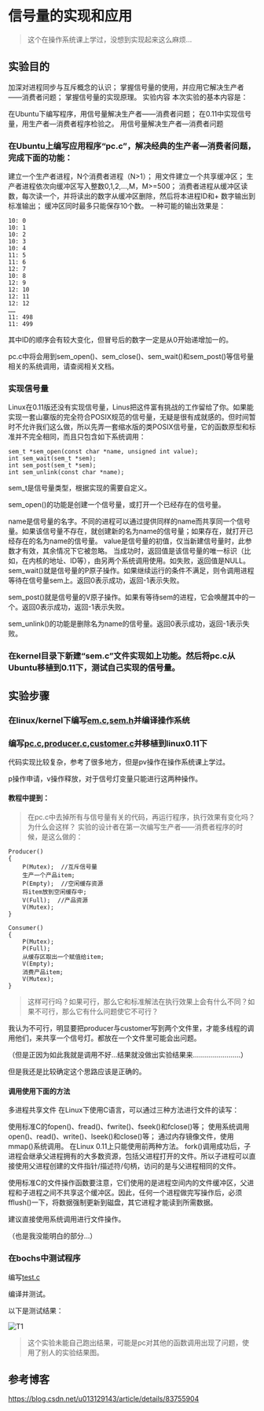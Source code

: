# 信号量的实现和应用

> 这个在操作系统课上学过，没想到实现起来这么麻烦…

## 实验目的
加深对进程同步与互斥概念的认识；
掌握信号量的使用，并应用它解决生产者——消费者问题；
掌握信号量的实现原理。
实验内容
本次实验的基本内容是：

在Ubuntu下编写程序，用信号量解决生产者——消费者问题；
在0.11中实现信号量，用生产者—消费者程序检验之。
用信号量解决生产者—消费者问题
### 在Ubuntu上编写应用程序“pc.c”，解决经典的生产者—消费者问题，完成下面的功能：

建立一个生产者进程，N个消费者进程（N>1）；
用文件建立一个共享缓冲区；
生产者进程依次向缓冲区写入整数0,1,2,...,M，M>=500；
消费者进程从缓冲区读数，每次读一个，并将读出的数字从缓冲区删除，然后将本进程ID和+ 数字输出到标准输出；
缓冲区同时最多只能保存10个数。
一种可能的输出效果是：
```
10: 0
10: 1
10: 2
10: 3
10: 4
11: 5
11: 6
12: 7
10: 8
12: 9
12: 10
12: 11
12: 12
……
11: 498
11: 499
```

其中ID的顺序会有较大变化，但冒号后的数字一定是从0开始递增加一的。

pc.c中将会用到sem_open()、sem_close()、sem_wait()和sem_post()等信号量相关的系统调用，请查阅相关文档。

### 实现信号量
Linux在0.11版还没有实现信号量，Linus把这件富有挑战的工作留给了你。如果能实现一套山寨版的完全符合POSIX规范的信号量，无疑是很有成就感的。但时间暂时不允许我们这么做，所以先弄一套缩水版的类POSIX信号量，它的函数原型和标准并不完全相同，而且只包含如下系统调用：
```
sem_t *sem_open(const char *name, unsigned int value);
int sem_wait(sem_t *sem);
int sem_post(sem_t *sem);
int sem_unlink(const char *name);
```
sem_t是信号量类型，根据实现的需要自定义。

sem_open()的功能是创建一个信号量，或打开一个已经存在的信号量。

name是信号量的名字。不同的进程可以通过提供同样的name而共享同一个信号量。如果该信号量不存在，就创建新的名为name的信号量；如果存在，就打开已经存在的名为name的信号量。 value是信号量的初值，仅当新建信号量时，此参数才有效，其余情况下它被忽略。 当成功时，返回值是该信号量的唯一标识（比如，在内核的地址、ID等），由另两个系统调用使用。如失败，返回值是NULL。 sem_wait()就是信号量的P原子操作。如果继续运行的条件不满足，则令调用进程等待在信号量sem上。返回0表示成功，返回-1表示失败。

sem_post()就是信号量的V原子操作。如果有等待sem的进程，它会唤醒其中的一个。返回0表示成功，返回-1表示失败。

sem_unlink()的功能是删除名为name的信号量。返回0表示成功，返回-1表示失败。

### 在kernel目录下新建“sem.c”文件实现如上功能。然后将pc.c从Ubuntu移植到0.11下，测试自己实现的信号量。

## 实验步骤

### 在linux/kernel下编写[em.c](https://github.com/KXTV587/HIT-OSLAB/tree/master/%E7%94%A8%E5%88%B0%E7%9A%84%E5%9B%BE%E7%89%87/%E5%AE%9E%E9%AA%8C5/sem.c),[sem.h](https://github.com/KXTV587/HIT-OSLAB/tree/master/%E7%94%A8%E5%88%B0%E7%9A%84%E5%9B%BE%E7%89%87/%E5%AE%9E%E9%AA%8C5/sem.h)并编译操作系统

### 编写[pc.c](https://github.com/KXTV587/HIT-OSLAB/tree/master/%E7%94%A8%E5%88%B0%E7%9A%84%E5%9B%BE%E7%89%87/%E5%AE%9E%E9%AA%8C5/pc.c),[producer.c](https://github.com/KXTV587/HIT-OSLAB/tree/master/%E7%94%A8%E5%88%B0%E7%9A%84%E5%9B%BE%E7%89%87/%E5%AE%9E%E9%AA%8C5/producer.c),[customer.c](https://github.com/KXTV587/HIT-OSLAB/tree/master/%E7%94%A8%E5%88%B0%E7%9A%84%E5%9B%BE%E7%89%87/%E5%AE%9E%E9%AA%8C5/customer.c)并移植到linux0.11下

代码实现比较复杂，参考了很多地方，但是pv操作在操作系统课上学过。

p操作申请，v操作释放，对于信号灯变量只能进行这两种操作。

#### 教程中提到：

> 在pc.c中去掉所有与信号量有关的代码，再运行程序，执行效果有变化吗？为什么会这样？ 实验的设计者在第一次编写生产者——消费者程序的时候，是这么做的：
```
Producer()
{
    P(Mutex);  //互斥信号量
    生产一个产品item;
    P(Empty);  //空闲缓存资源
    将item放到空闲缓存中;
    V(Full);  //产品资源
    V(Mutex);
}

Consumer()
{
    P(Mutex);  
    P(Full);  
    从缓存区取出一个赋值给item;
    V(Empty);
    消费产品item;
    V(Mutex);
} 
```
> 这样可行吗？如果可行，那么它和标准解法在执行效果上会有什么不同？如果不可行，那么它有什么问题使它不可行？

我认为不可行，明显要把producer与customer写到两个文件里，才能多线程的调用他们，来共享一个信号灯。都放在一个文件里可能会出问题。

（但是正因为如此我就是调用不好…结果就没做出实验结果来……………………）

但是我还是比较确定这个思路应该是正确的。

#### 调用使用下面的方法

多进程共享文件
在Linux下使用C语言，可以通过三种方法进行文件的读写：

使用标准C的fopen()、fread()、fwrite()、fseek()和fclose()等；
使用系统调用open()、read()、write()、lseek()和close()等；
通过内存镜像文件，使用mmap()系统调用。
在Linux 0.11上只能使用前两种方法。
fork()调用成功后，子进程会继承父进程拥有的大多数资源，包括父进程打开的文件。所以子进程可以直接使用父进程创建的文件指针/描述符/句柄，访问的是与父进程相同的文件。

使用标准C的文件操作函数要注意，它们使用的是进程空间内的文件缓冲区，父进程和子进程之间不共享这个缓冲区。因此，任何一个进程做完写操作后，必须fflush()一下，将数据强制更新到磁盘，其它进程才能读到所需数据。

建议直接使用系统调用进行文件操作。

（也是我没能明白的部分…）

### 在bochs中测试程序

编写[test.c](https://github.com/KXTV587/HIT-OSLAB/tree/master/%E7%94%A8%E5%88%B0%E7%9A%84%E5%9B%BE%E7%89%87/%E5%AE%9E%E9%AA%8C5/test.c)

编译并测试。

以下是测试结果：

![T1](https://github.com/KXTV587/HIT-OSLAB/tree/master/%E7%94%A8%E5%88%B0%E7%9A%84%E5%9B%BE%E7%89%87/%E5%AE%9E%E9%AA%8C5/1.png)

> 这个实验未能自己跑出结果，可能是pc对其他的函数调用出现了问题，使用了别人的实验结果图。

## 参考博客

https://blog.csdn.net/u013129143/article/details/83755904
